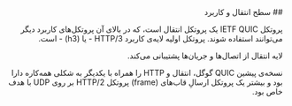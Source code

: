<div dir="rtl">
## سطح انتقال و کاربرد

پروتکل IETF QUIC یک پروتکل انتقال است، که در بالای آن پروتکل‌‌های کاربرد دیگر می‌توانند استفاده شوند. پروتکل اولیه لایه‌ی کاربرد HTTP/3 - یا (h3) - است.

لایه‌ انتقال از اتصال‌ها و جریان‌ها پشتیبانی می‌کند.

نسخه‌ی پیشین QUIC گوگل، انتقال و HTTP را همراه با یکدیگر به شکلی همه‌کاره دارا بود و بیشتر یک پروتکل ارسالِ قاب‌های (frame) پروتکل HTTP/2 بر روی UDP با هدف خاص بود.
</div>
